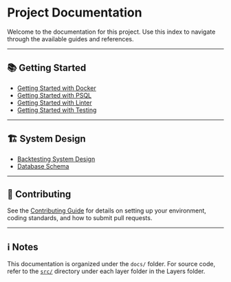 # Project Documentation

Welcome to the documentation for this project. Use this index to navigate through the available guides and references.

---

## 📚 Getting Started

* [Getting Started with Docker](Data_Layer/getting_started_docker.md)
* [Getting Started with PSQL](Data_Layer/getting_started_PSQL.md)
* [Getting Started with Linter](Testing_And_Linting/getting_started_linter.md)
* [Getting Started with Testing](Testing_And_Linting/getting_started_testing.md)

---

## 🏗️ System Design

* [Backtesting System Design](Backtesting_System/backtesting_system_design.md)
* [Database Schema](Data_Layer/schema.md)

---

## 🤝 Contributing

See the [Contributing Guide](Contributing/CONTRIBUTING.md) for details on setting up your environment, coding standards, and how to submit pull requests.

---

## ℹ️ Notes

This documentation is organized under the `docs/` folder. For source code, refer to the [`src/`](../src) directory under each layer folder in the Layers folder.
